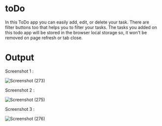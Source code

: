 # toDo

In this ToDo app you can easily add, edit, or delete your task. There are filter buttons too that helps you to filter your tasks. The tasks you added on this todo app will be stored in the browser local storage so, it won't be removed on page refresh or tab close.


# Output

Screenshot 1 :


![Screenshot (273)](https://user-images.githubusercontent.com/71370436/203922779-c7c7dc14-c3e4-4eab-bd77-a9a9eded7a15.png)


Screenshot 2 : 


![Screenshot (275)](https://user-images.githubusercontent.com/71370436/203922787-da160111-7159-4b2e-9009-0cb1c46f2cb9.png)

Screenshot 3 : 


![Screenshot (276)](https://user-images.githubusercontent.com/71370436/203922795-72035d8f-adc7-4918-9514-0625375c0d79.png)


